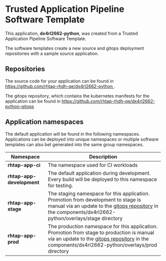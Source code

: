 # Trusted Application Pipeline Software Template

This application, **dx4rl2662-python**, was created from a Trusted Application Pipeline Software Template.

The software templates create a new source and gitops deployment repositories with a sample source application. 

## Repositories

The source code for your application can be found in [https://github.com/rhtap-rhdh-qe/dx4rl2662-python ](https://github.com/rhtap-rhdh-qe/dx4rl2662-python ).
 
The gitops repository, which contains the kubernetes manifests for the application can be found in 
[https://github.com/rhtap-rhdh-qe/dx4rl2662-python-gitops ](https://github.com/rhtap-rhdh-qe/dx4rl2662-python-gitops ) 

## Application namespaces 

The default application will be found in the following namespaces. Applications can be deployed into unique namespaces or multiple software templates can also bet generated into the same group namespaces.  

|  Namespace   |  Description   |  
| -------- | -------- |
| **rhtap-app-ci** | The namespace used for CI workloads |
| **rhtap-app-development** | The default application during development. Every build will be deployed to this namespace for testing. |
| **rhtap-app-stage** | The staging namespace for this application. Promotion from development to stage is manual via an update to the [gitops repository](https://github.com/rhtap-rhdh-qe/dx4rl2662-python-gitops ) in the components/dx4rl2662-python/overlays/stage directory |
| **rhtap-app-prod** | The production namespace for this application. Promotion from stage to production is manual via an update to the [gitops repository](https://github.com/rhtap-rhdh-qe/dx4rl2662-python-gitops ) in the components/dx4rl2662-python/overlays/prod directory |